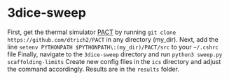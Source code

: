 # 3dice-sweep
First, get the thermal simulator [PACT](https://github.com/dtrich2/PACT) by running `git clone https://github.com/dtrich2/PACT` in any directory (my_dir).
Next, add the line `setenv PYTHONPATH $PYTHONPATH\:(my_dir)/PACT/src` to your `~/.cshrc` file
Finally, navigate to the `3dice-sweep` directory and run `python3 sweep.py scaffolding-limits`
Create new config files in the `ics` directory and adjust the command accordingly. Results are in the `results` folder.
